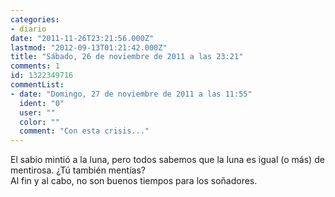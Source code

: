 ```yaml
---
categories:
- diario
date: "2011-11-26T23:21:56.000Z"
lastmod: "2012-09-13T01:21:42.000Z"
title: "Sábado, 26 de noviembre de 2011 a las 23:21"
comments: 1
id: 1322349716
commentList:
- date: "Domingo, 27 de noviembre de 2011 a las 11:55"
  ident: "0"
  user: ""
  color: ""
  comment: "Con esta crisis..."
---
```


El sabio mintió a la luna, pero todos sabemos que la luna es igual (o más) de mentirosa. ¿Tú también mentías?   
Al fin y al cabo, no son buenos tiempos para los soñadores.